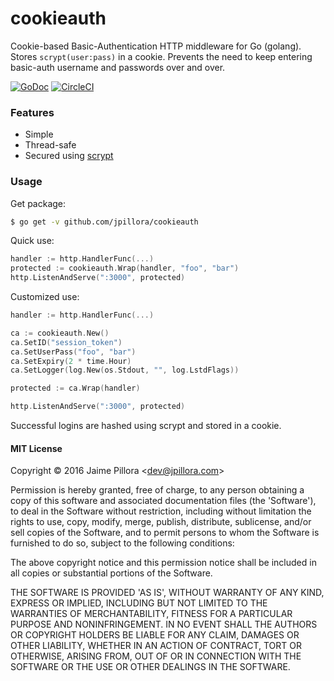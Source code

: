 # cookieauth

Cookie-based Basic-Authentication HTTP middleware for Go (golang). Stores `scrypt(user:pass)` in a cookie. Prevents the need to keep entering basic-auth username and passwords over and over.

[![GoDoc](https://godoc.org/github.com/jpillora/cookieauth?status.svg)](https://godoc.org/github.com/jpillora/cookieauth)  [![CircleCI](https://circleci.com/gh/jpillora/cookieauth.svg?style=shield)](https://circleci.com/gh/jpillora/cookieauth)

### Features

* Simple
* Thread-safe
* Secured using [scrypt](https://en.wikipedia.org/wiki/Scrypt)

### Usage

Get package:

``` sh
$ go get -v github.com/jpillora/cookieauth
```

Quick use:

``` go
handler := http.HandlerFunc(...)
protected := cookieauth.Wrap(handler, "foo", "bar")
http.ListenAndServe(":3000", protected)
```

Customized use:

``` go
handler := http.HandlerFunc(...)

ca := cookieauth.New()
ca.SetID("session_token")
ca.SetUserPass("foo", "bar")
ca.SetExpiry(2 * time.Hour)
ca.SetLogger(log.New(os.Stdout, "", log.LstdFlags))

protected := ca.Wrap(handler)

http.ListenAndServe(":3000", protected)
```

Successful logins are hashed using scrypt and stored in a cookie.

#### MIT License

Copyright © 2016 Jaime Pillora &lt;dev@jpillora.com&gt;

Permission is hereby granted, free of charge, to any person obtaining
a copy of this software and associated documentation files (the
'Software'), to deal in the Software without restriction, including
without limitation the rights to use, copy, modify, merge, publish,
distribute, sublicense, and/or sell copies of the Software, and to
permit persons to whom the Software is furnished to do so, subject to
the following conditions:

The above copyright notice and this permission notice shall be
included in all copies or substantial portions of the Software.

THE SOFTWARE IS PROVIDED 'AS IS', WITHOUT WARRANTY OF ANY KIND,
EXPRESS OR IMPLIED, INCLUDING BUT NOT LIMITED TO THE WARRANTIES OF
MERCHANTABILITY, FITNESS FOR A PARTICULAR PURPOSE AND NONINFRINGEMENT.
IN NO EVENT SHALL THE AUTHORS OR COPYRIGHT HOLDERS BE LIABLE FOR ANY
CLAIM, DAMAGES OR OTHER LIABILITY, WHETHER IN AN ACTION OF CONTRACT,
TORT OR OTHERWISE, ARISING FROM, OUT OF OR IN CONNECTION WITH THE
SOFTWARE OR THE USE OR OTHER DEALINGS IN THE SOFTWARE.
